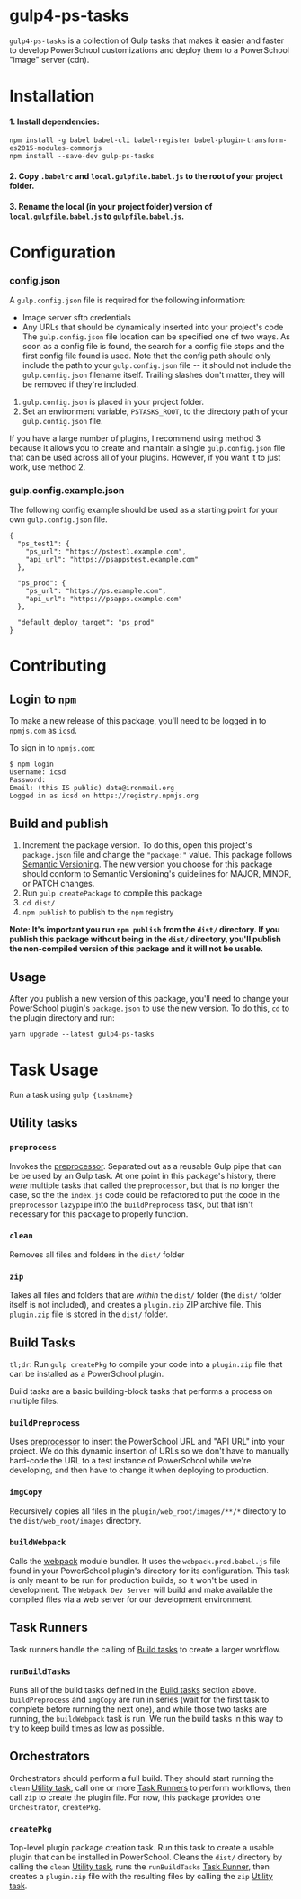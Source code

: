 # gulp4-ps-tasks
`gulp4-ps-tasks` is a collection of Gulp tasks that makes it easier and faster to develop PowerSchool customizations and deploy them to a PowerSchool "image" server (cdn).


# Installation
#### 1. Install dependencies:
```
npm install -g babel babel-cli babel-register babel-plugin-transform-es2015-modules-commonjs
npm install --save-dev gulp-ps-tasks
```
#### 2. Copy `.babelrc` and `local.gulpfile.babel.js` to the root of your project folder.
#### 3. Rename the local (in your project folder) version of `local.gulpfile.babel.js` to `gulpfile.babel.js`.

# Configuration
### config.json
A `gulp.config.json` file is required for the following information:
* Image server sftp credentials
* Any URLs that should be dynamically inserted into your project's code
The `gulp.config.json` file location can be specified one of two ways. As soon as a config file is found, the search for a config file stops and the first config file found is used. Note that the config path should only include the path to your `gulp.config.json` file -- it should not include the `gulp.config.json` filename itself. Trailing slashes don't matter, they will be removed if they're included.

1. `gulp.config.json` is placed in your project folder.
2. Set an environment variable, `PSTASKS_ROOT`, to the directory path of your `gulp.config.json` file.

If you have a large number of plugins, I recommend using method 3 because it allows you to create and maintain a single `gulp.config.json` file that can be used across all of your plugins. However, if you want it to just work, use method 2.

### gulp.config.example.json
The following config example should be used as a starting point for your own `gulp.config.json` file.
```
{
  "ps_test1": {
    "ps_url": "https://pstest1.example.com",
    "api_url": "https://psappstest.example.com"
  },

  "ps_prod": {
    "ps_url": "https://ps.example.com",
    "api_url": "https://psapps.example.com"
  },

  "default_deploy_target": "ps_prod"
}

```

# Contributing
## Login to `npm`
To make a new release of this package, you'll need to be logged in to `npmjs.com` as `icsd`.

To sign in to `npmjs.com`:
```
$ npm login
Username: icsd
Password: 
Email: (this IS public) data@ironmail.org
Logged in as icsd on https://registry.npmjs.org
```

## Build and publish
1. Increment the package version. To do this, open this project's `package.json` file and change the `"package:"` value. This package follows [Semantic Versioning](https://semver.org/). The new version you choose for this package should conform to Semantic Versioning's guidelines for MAJOR, MINOR, or PATCH changes.
2. Run `gulp createPackage` to compile this package
3. `cd dist/`
4. `npm publish` to publish to the `npm` registry
   
**Note: It's important you run `npm publish` from the `dist/` directory. If you publish this package without being in the `dist/` directory, you'll publish the non-compiled version of this package and it will not be usable.**

## Usage
After you publish a new version of this package, you'll need to change your PowerSchool plugin's `package.json` to use the new version. To do this, `cd` to the plugin directory and run:

```
yarn upgrade --latest gulp4-ps-tasks
```

# Task Usage
Run a task using `gulp {taskname}`

## Utility tasks

### `preprocess`
Invokes the [preprocessor](https://www.npmjs.com/package/preprocessor). Separated out as a reusable Gulp pipe that can be be used by an Gulp task. At one point in this package's history, there *were* multiple tasks that called the `preprocessor`, but that is no longer the case, so the the `index.js` code could be refactored to put the code in the `preprocessor` `lazypipe` into the `buildPreprocess` task, but that isn't necessary for this package to properly function. 

### `clean`
Removes all files and folders in the `dist/` folder

### `zip`
Takes all files and folders that are *within* the `dist/` folder (the `dist/` folder itself is not included), and creates a `plugin.zip` ZIP archive file. This `plugin.zip` file is stored in the `dist/` folder.

## Build Tasks

`tl;dr`: Run `gulp createPkg` to compile your code into a `plugin.zip` file that can be installed as a PowerSchool plugin.

Build tasks are a basic building-block tasks that performs a process on multiple files.

### `buildPreprocess`
Uses [preprocessor](https://www.npmjs.com/package/preprocessor) to insert the PowerSchool URL and "API URL" into your project. We do this dynamic insertion of URLs so we don't have to manually hard-code the URL to a test instance of PowerSchool while we're developing, and then have to change it when deploying to production.

### `imgCopy`
Recursively copies all files in the `plugin/web_root/images/**/*` directory to the `dist/web_root/images` directory.

### `buildWebpack`
Calls the [webpack](https://webpack.js.org/) module bundler. It uses the `webpack.prod.babel.js` file found in your PowerSchool plugin's directory for its configuration. This task is only meant to be run for production builds, so it won't be used in development. The `Webpack Dev Server` will build and make available the compiled files via a web server for our development environment.

## Task Runners
Task runners handle the calling of [Build tasks](#build-tasks) to create a larger workflow.

### `runBuildTasks`
Runs all of the build tasks defined in the [Build tasks](#build-tasks) section above. `buildPreprocess` and `imgCopy` are run in series (wait for the first task to complete before running the next one), and while those two tasks are running, the `buildWebpack` task is run. We run the build tasks in this way to try to keep build times as low as possible.

## Orchestrators
Orchestrators should perform a full build. They should start running the `clean` [Utility task](#utility-tasks), call one or more [Task Runners](#task-runners) to perform workflows, then call `zip` to create the plugin file. For now, this package provides one `Orchestrator`, `createPkg`.

### `createPkg`
Top-level plugin package creation task. Run this task to create a usable plugin that can be installed in PowerSchool. Cleans the `dist/` directory by calling the `clean` [Utility task](#utility-tasks), runs the `runBuildTasks` [Task Runner](#task-runners), then creates a `plugin.zip` file with the resulting files by calling the `zip` [Utility task](#utility-tasks).
